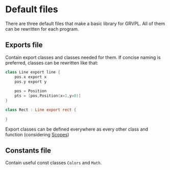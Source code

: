 # Default files
There are three default files that make a basic library for GRVPL. All of them can be rewritten for each program.

## Exports file
Contain export classes and classes needed for them. If concise naming is preferred, classes can be rewritten like that:
```kotlin
class Line export line {
    pos.x export x
    pos.y export y
    
    pos = Position
    pts = [pos,Position(x=1,y=0)]
}

class Rect : Line export rect {
    
}
```

Export classes can be defined everywhere as every other class and function (considering [Scopes](Scopes.md))

## Constants file
Contain useful const classes ```Colors``` and ```Math```.
